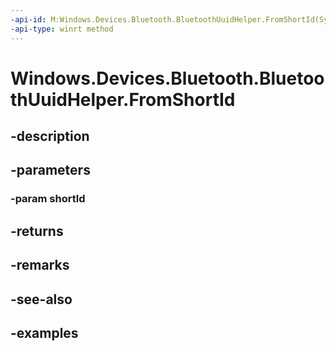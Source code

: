 ```yaml
---
-api-id: M:Windows.Devices.Bluetooth.BluetoothUuidHelper.FromShortId(System.UInt32)
-api-type: winrt method
---
```


<!-- Method syntax.
public Guid BluetoothUuidHelper.FromShortId(UInt32 shortId)
-->

# Windows.Devices.Bluetooth.BluetoothUuidHelper.FromShortId

## -description

## -parameters

### -param shortId

## -returns

## -remarks

## -see-also

## -examples

